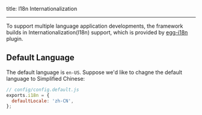 title: I18n Internationalization

---
To support multiple language application developments, the framework builds in Internationalization(I18n) support, which is provided by [egg-i18n](https://github.com/eggjs/egg-i18n) plugin.

## Default Language

The default language is `en-US`. Suppose we'd like to chagne the default language to Simplified Chinese:

```js
// config/config.default.js
exports.i18n = {
  defaultLocale: 'zh-CN',
};
```
